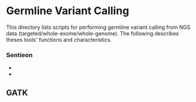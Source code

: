 # Germline Variant Calling
This directory lists scripts for performing germline variant calling from NGS data (targeted/whole-exome/whole-genome).
The following describes theses tools' functions and characteristics. 

### Sentieon
   - 
   -
## GATK

